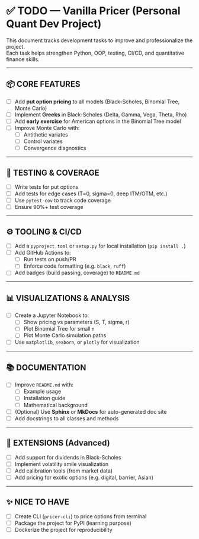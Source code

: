 # ✅ TODO — Vanilla Pricer (Personal Quant Dev Project)

This document tracks development tasks to improve and professionalize the project.  
Each task helps strengthen Python, OOP, testing, CI/CD, and quantitative finance skills.

---

## 📦 CORE FEATURES

- [ ] Add **put option pricing** to all models (Black-Scholes, Binomial Tree, Monte Carlo)
- [ ] Implement **Greeks** in Black-Scholes (Delta, Gamma, Vega, Theta, Rho)
- [ ] Add **early exercise** for American options in the Binomial Tree model
- [ ] Improve Monte Carlo with:
  - [ ] Antithetic variates
  - [ ] Control variates
  - [ ] Convergence diagnostics

---

## 🧪 TESTING & COVERAGE

- [ ] Write tests for put options
- [ ] Add tests for edge cases (T=0, sigma=0, deep ITM/OTM, etc.)
- [ ] Use `pytest-cov` to track code coverage
- [ ] Ensure 90%+ test coverage

---

## ⚙️ TOOLING & CI/CD

- [ ] Add a `pyproject.toml` or `setup.py` for local installation (`pip install .`)
- [ ] Add GitHub Actions to:
  - [ ] Run tests on push/PR
  - [ ] Enforce code formatting (e.g. `black`, `ruff`)
- [ ] Add badges (build passing, coverage) to `README.md`

---

## 📊 VISUALIZATIONS & ANALYSIS

- [ ] Create a Jupyter Notebook to:
  - [ ] Show pricing vs parameters (S, T, sigma, r)
  - [ ] Plot Binomial Tree for small `n`
  - [ ] Plot Monte Carlo simulation paths
- [ ] Use `matplotlib`, `seaborn`, or `plotly` for visualization

---

## 📚 DOCUMENTATION

- [ ] Improve `README.md` with:
  - [ ] Example usage
  - [ ] Installation guide
  - [ ] Mathematical background
- [ ] (Optional) Use **Sphinx** or **MkDocs** for auto-generated doc site
- [ ] Add docstrings to all classes and methods

---

## 🧠 EXTENSIONS (Advanced)

- [ ] Add support for dividends in Black-Scholes
- [ ] Implement volatility smile visualization
- [ ] Add calibration tools (from market data)
- [ ] Add pricing for exotic options (e.g. digital, barrier, Asian)

---

## ✨ NICE TO HAVE

- [ ] Create CLI (`pricer-cli`) to price options from terminal
- [ ] Package the project for PyPI (learning purpose)
- [ ] Dockerize the project for reproducibility
